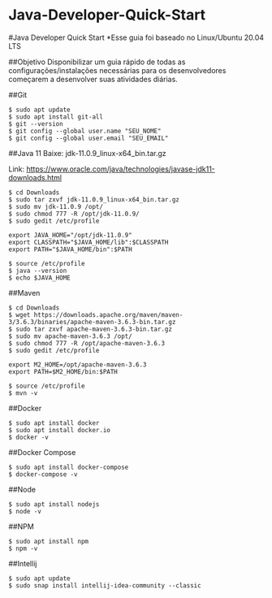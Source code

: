 # Java-Developer-Quick-Start

#Java Developer Quick Start
*Esse guia foi baseado no Linux/Ubuntu 20.04 LTS

##Objetivo
Disponibilizar um guia rápido de todas as configurações/instalações necessárias para os desenvolvedores começarem a desenvolver suas atividades diárias.

##Git
```
$ sudo apt update
$ sudo apt install git-all
$ git --version
$ git config --global user.name "SEU_NOME"
$ git config --global user.email "SEU_EMAIL"
```
##Java 11
Baixe: jdk-11.0.9_linux-x64_bin.tar.gz

Link: https://www.oracle.com/java/technologies/javase-jdk11-downloads.html
```
$ cd Downloads
$ sudo tar zxvf jdk-11.0.9_linux-x64_bin.tar.gz
$ sudo mv jdk-11.0.9 /opt/
$ sudo chmod 777 -R /opt/jdk-11.0.9/
$ sudo gedit /etc/profile
```
```
export JAVA_HOME="/opt/jdk-11.0.9"
export CLASSPATH="$JAVA_HOME/lib":$CLASSPATH
export PATH="$JAVA_HOME/bin":$PATH
```
```
$ source /etc/profile
$ java --version
$ echo $JAVA_HOME
```
##Maven
```
$ cd Downloads
$ wget https://downloads.apache.org/maven/maven-3/3.6.3/binaries/apache-maven-3.6.3-bin.tar.gz
$ sudo tar zxvf apache-maven-3.6.3-bin.tar.gz
$ sudo mv apache-maven-3.6.3 /opt/
$ sudo chmod 777 -R /opt/apache-maven-3.6.3
$ sudo gedit /etc/profile
```
```
export M2_HOME=/opt/apache-maven-3.6.3
export PATH=$M2_HOME/bin:$PATH
```
```
$ source /etc/profile
$ mvn -v
```

##Docker
```
$ sudo apt install docker
$ sudo apt install docker.io
$ docker -v
```

##Docker Compose
```
$ sudo apt install docker-compose
$ docker-compose -v
```

##Node
```
$ sudo apt install nodejs
$ node -v
```

##NPM
```
$ sudo apt install npm
$ npm -v
```

##Intellij
```
$ sudo apt update
$ sudo snap install intellij-idea-community --classic
```
